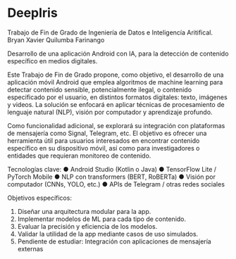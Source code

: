 # DeepIris
Trabajo de Fin de Grado de Ingeniería de Datos e Inteligencía Aritifical. Bryan Xavier Quilumba Farinango

Desarrollo de una aplicación Android con IA, para la detección de contenido específico en medios digitales.

Este Trabajo de Fin de Grado propone, como objetivo, el desarrollo de una aplicación móvil Android que emplea algoritmos de machine learning para detectar contenido sensible, potencialmente ilegal, o contenido especificado por el usuario, en distintos formatos digitales: texto, imágenes y videos. La solución se enfocará en aplicar técnicas de procesamiento de lenguaje natural (NLP), visión por computador y aprendizaje profundo.

Como funcionalidad adicional, se explorará su integración con plataformas de mensajería como Signal, Telegram, etc. El objetivo es ofrecer una herramienta útil para usuarios interesados en encontrar contenido específico en su dispositivo móvil, así como para investigadores o entidades que requieran monitoreo de contenido.

Tecnologías clave:
● Android Studio (Kotlin o Java)
● TensorFlow Lite / PyTorch Mobile
● NLP con transformers (BERT, RoBERTa)
● Visión por computador (CNNs, YOLO, etc.)
● APIs de Telegram / otras redes sociales

Objetivos específicos:
1. Diseñar una arquitectura modular para la app.
2. Implementar modelos de ML para cada tipo de contenido.
3. Evaluar la precisión y eficiencia de los modelos.
4. Validar la utilidad de la app mediante casos de uso simulados.
5. Pendiente de estudiar: Integración con aplicaciones de mensajería externas
